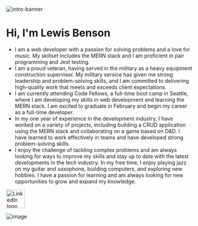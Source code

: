 
![intro-banner](https://user-images.githubusercontent.com/105423307/210188571-05a8d64f-c643-4609-b7fa-82a874d9c55a.gif)
# Hi, I'm Lewis Benson

- I am a web developer with a passion for solving problems and a love for music. My skillset includes the MERN stack and I am proficient in pair programming and Jest testing.
- I am a proud veteran, having served in the military as a heavy equipment construction supervisor. My military service has given me strong leadership and problem-solving skills, and I am committed to delivering high-quality work that meets and exceeds client expectations.
- I am currently attending Code Fellows, a full-time boot camp in Seattle, where I am developing my skills in web development and learning the MERN stack. I am excited to graduate in February and begin my career as a full-time developer.
- In my one year of experience in the development industry, I have worked on a variety of projects, including building a CRUD application using the MERN stack and collaborating on a game based on D&D. I have learned to work effectively in teams and have developed strong problem-solving skills.
- I enjoy the challenge of tackling complex problems and am always looking for ways to improve my skills and stay up to date with the latest developments in the tech industry. In my free time, I enjoy playing jazz on my guitar and saxophone, building computers, and exploring new hobbies. I have a passion for learning and am always looking for new opportunities to grow and expand my knowledge.

<a href="https://www.linkedin.com/in/tm-lewis-benson/">
  <img src="https://user-images.githubusercontent.com/105423307/210189283-6c29733b-dfe3-4cc2-bcd3-1861eaae7c79.png" height="50" width="50" alt="LinkedIn logo">
</a>

![image](https://user-images.githubusercontent.com/105423307/213625771-e86ca592-fb69-4fe4-be5b-b1832da63bc0.png)


